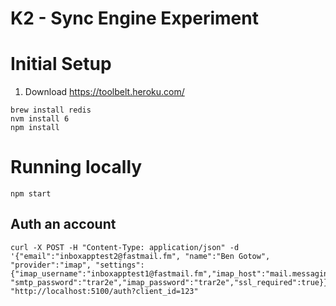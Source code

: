 # K2 - Sync Engine Experiment

# Initial Setup

1. Download https://toolbelt.heroku.com/

```
brew install redis
nvm install 6
npm install
```

# Running locally

```
npm start
```

## Auth an account

```
curl -X POST -H "Content-Type: application/json" -d '{"email":"inboxapptest2@fastmail.fm", "name":"Ben Gotow", "provider":"imap", "settings":{"imap_username":"inboxapptest1@fastmail.fm","imap_host":"mail.messagingengine.com","imap_port":993,"smtp_host":"mail.messagingengine.com","smtp_port":0,"smtp_username":"inboxapptest1@fastmail.fm", "smtp_password":"trar2e","imap_password":"trar2e","ssl_required":true}}' "http://localhost:5100/auth?client_id=123"
```
